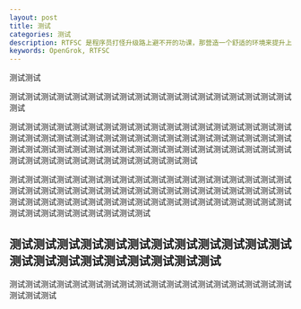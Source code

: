 ```yaml
---
layout: post
title: 测试 
categories: 测试
description: RTFSC 是程序员打怪升级路上避不开的功课，那营造一个舒适的环境来提升上课的体验就很有必要了。
keywords: OpenGrok, RTFSC
---
```


测试测试

测试测试测试测试测试测试测试测试测试测试测试测试测试测试测试测试测试测试测试

测试测试测试测试测试测试测试测试测试测试测试测试测试测试测试测试测试测试测试测试测试测试测试测试测试测试测试测试测试测试测试测试测试测试测试测试测试测试测试测试测试测试测试测试测试测试测试测试测试测试测试测试测试测试测试测试测试测试测试测试测试测试测试测试测试测试

测试测试测试测试测试测试测试测试测试测试测试测试测试测试测试测试测试测试测试测试测试测试测试测试测试测试测试测试测试测试测试测试测试测试测试测试测试测试测试测试测试测试测试测试测试测试测试测试测试测试测试测试测试测试测试测试测试测试测试测试测试测试测试

## 测试测试测试测试测试测试测试测试测试测试测试测试测试测试测试测试测试测试测试测试测试

测试测试测试测试测试测试测试测试测试测试测试测试测试测试测试测试测试测试测试测试测试